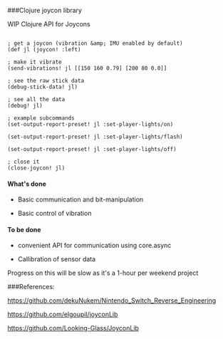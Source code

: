 ###Clojure joycon library


WIP Clojure API for Joycons

```

; get a joycon (vibration &amp; IMU enabled by default)
(def jl (joycon! :left)

; make it vibrate
(send-vibrations! jl [[150 160 0.79] [200 80 0.0]]

; see the raw stick data
(debug-stick-data! jl)

; see all the data
(debug! jl)

; example subcommands
(set-output-report-preset! jl :set-player-lights/on)

(set-output-report-preset! jl :set-player-lights/flash)

(set-output-report-preset! jl :set-player-lights/off)

; close it
(close-joycon! jl)

```

#### What's done

* Basic communication and bit-manipulation

* Basic control of vibration

#### To be done


* convenient API for communication using core.async

* Callibration of sensor data


Progress on this will be slow as it's a 1-hour per weekend project 


###References:


https://github.com/dekuNukem/Nintendo_Switch_Reverse_Engineering

https://github.com/elgoupil/joyconLib

https://github.com/Looking-Glass/JoyconLib